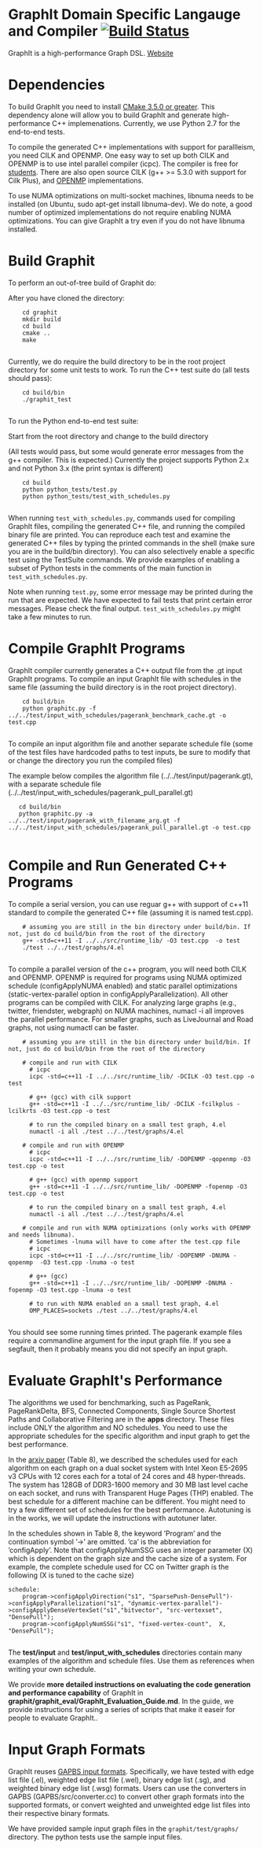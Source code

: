 GraphIt Domain Specific Langauge and Compiler [![Build Status](https://travis-ci.org/GraphIt-DSL/graphit.svg?branch=master)](https://travis-ci.org/GraphIt-DSL/graphit)
==========
GraphIt is a high-performance Graph DSL. [Website](http://graphit-lang.org)

Dependencies
===========

To build GraphIt you need to install
[CMake 3.5.0 or greater](http://www.cmake.org/cmake/resources/software.html). This dependency alone will allow you to build GraphIt and generate high-performance C++ implemenations. Currently, we use Python 2.7 for the end-to-end tests. 

To compile the generated C++ implementations with support for parallleism, you need CILK and OPENMP. One easy way to set up both CILK and OPENMP is to use intel parallel compiler (icpc). The compiler is free for [students](https://software.intel.com/en-us/qualify-for-free-software/student). There are also open source CILK (g++ >= 5.3.0 with support for Cilk Plus), and [OPENMP](https://www.openmp.org/resources/openmp-compilers-tools/) implementations. 

To use NUMA optimizations on multi-socket machines, libnuma needs to be installed (on Ubuntu, sudo apt-get install libnuma-dev). We do note, a good number of optimized implementations do not require enabling NUMA optimizations. You can give GraphIt a try even if you do not have libnuma installed.  

Build Graphit
===========

To perform an out-of-tree build of Graphit do:

After you have cloned the directory:

```
    cd graphit
    mkdir build
    cd build
    cmake ..
    make
    
```
Currently, we do require the build directory to be in the root project directory for some unit tests to work. 
To run the C++ test suite do (all tests should pass):

```
    cd build/bin
    ./graphit_test
    
```

To run the Python end-to-end test suite:

Start from the root directory and change to the build directory

(All tests would pass, but some would generate error messages from the g++ compiler. This is expected.)
Currently the project supports Python 2.x and not Python 3.x (the print syntax is different)

```
    cd build
    python python_tests/test.py
    python python_tests/test_with_schedules.py
    
```

When running `test_with_schedules.py`, commands used for compiling GraphIt files, compiling the generated C++ file, and running the compiled binary file are printed. You can reproduce each test and examine the generated C++ files by typing the printed commands in the shell (make sure you are in the build/bin directory). You can also selectively enable a specific test using the TestSuite commands. We provide examples of enabling a subset of Python tests in the comments of the main function in `test_with_schedules.py`. 

Note when running `test.py`, some error message may be printed during the run that are expected. We have expected to fail tests that print certain error messages. Please check the final output. `test_with_schedules.py` might take a few minutes to run. 

Compile GraphIt Programs
===========
GraphIt compiler currently generates a C++ output file from the .gt input GraphIt programs. 
To compile an input GraphIt file with schedules in the same file (assuming the build directory is in the root project directory).

```
    cd build/bin
    python graphitc.py -f ../../test/input_with_schedules/pagerank_benchmark_cache.gt -o test.cpp
    
```
To compile an input algorithm file and another separate schedule file (some of the test files have hardcoded paths to test inputs, be sure to modify that or change the directory you run the compiled files)

The example below compiles the algorithm file (../../test/input/pagerank.gt), with a separate schedule file (../../test/input_with_schedules/pagerank_pull_parallel.gt)

```
   cd build/bin
   python graphitc.py -a ../../test/input/pagerank_with_filename_arg.gt -f ../../test/input_with_schedules/pagerank_pull_parallel.gt -o test.cpp
   
```

Compile and Run Generated C++ Programs
===========
To compile a serial version, you can use reguar g++ with support of c++11 standard to compile the generated C++ file (assuming it is named test.cpp).
 
```
    # assuming you are still in the bin directory under build/bin. If not, just do cd build/bin from the root of the directory
    g++ -std=c++11 -I ../../src/runtime_lib/ -O3 test.cpp  -o test
    ./test ../../test/graphs/4.el
    
```

To compile a parallel version of the c++ program, you will need both CILK and OPENMP. OPENMP is required for programs using NUMA optimized schedule (configApplyNUMA enabled) and static parallel optimizations (static-vertex-parallel option in configApplyParallelization). All other programs can be compiled with CILK. For analyzing large graphs (e.g., twitter, friendster, webgraph) on NUMA machines, numacl -i all improves the parallel performance. For smaller graphs, such as LiveJournal and Road graphs, not using numactl can be faster. 

```
    # assuming you are still in the bin directory under build/bin. If not, just do cd build/bin from the root of the directory

    # compile and run with CILK
      # icpc
      icpc -std=c++11 -I ../../src/runtime_lib/ -DCILK -O3 test.cpp -o test
    
      # g++ (gcc) with cilk support
      g++ -std=c++11 -I ../../src/runtime_lib/ -DCILK -fcilkplus -lcilkrts -O3 test.cpp -o test
    
      # to run the compiled binary on a small test graph, 4.el
      numactl -i all ./test ../../test/graphs/4.el
    
    # compile and run with OPENMP
      # icpc
      icpc -std=c++11 -I ../../src/runtime_lib/ -DOPENMP -qopenmp -O3 test.cpp -o test
    
      # g++ (gcc) with openmp support
      g++ -std=c++11 -I ../../src/runtime_lib/ -DOPENMP -fopenmp -O3 test.cpp -o test
    
      # to run the compiled binary on a small test graph, 4.el
      numactl -i all ./test ../../test/graphs/4.el
    
    # compile and run with NUMA optimizations (only works with OPENMP and needs libnuma). 
      # Sometimes -lnuma will have to come after the test.cpp file
      # icpc
      icpc -std=c++11 -I ../../src/runtime_lib/ -DOPENMP -DNUMA -qopenmp  -O3 test.cpp -lnuma -o test
    
      # g++ (gcc)
      g++ -std=c++11 -I ../../src/runtime_lib/ -DOPENMP -DNUMA -fopenmp -O3 test.cpp -lnuma -o test
      
      # to run with NUMA enabled on a small test graph, 4.el
      OMP_PLACES=sockets ./test ../../test/graphs/4.el
    
```

You should see some running times printed. The pagerank example files require a commandline argument for the input graph file. If you see a segfault, then it probably means you did not specify an input graph. 


Evaluate GraphIt's Performance
===========

The algorithms we used for benchmarking, such as PageRank, PageRankDelta, BFS, Connected Components, Single Source Shortest Paths and Collaborative Filtering are in the **apps** directory.
These files include ONLY the algorithm and NO schedules. You need to use the appropriate schedules for the specific algorithm and input graph to get the best performance. 

In the [arxiv paper](https://arxiv.org/abs/1805.00923) (Table 8), we described the schedules used for each algorithm on each graph on a dual socket system with Intel Xeon E5-2695 v3 CPUs with 12 cores
each for a total of 24 cores and 48 hyper-threads. The system has 128GB of DDR3-1600 memory
and 30 MB last level cache on each socket, and runs with Transparent Huge Pages (THP) enabled. The best schedule for a different machine can be different. You might need to try a few different set of schedules for the best performance. Autotuning is in the works, we will update the instructions with autotuner later. 

In the schedules shown in Table 8, the keyword ’Program’ and the continuation symbol ’->’ are omitted. ’ca’ is the abbreviation for ’configApply’. Note that configApplyNumSSG uses an integer parameter (X) which is dependent on the graph size and the cache size of a system. For example, the complete schedule used for CC on Twitter graph is the following (X is tuned to the cache size)

```
schedule:
    program->configApplyDirection("s1", "SparsePush-DensePull")->configApplyParallelization("s1", "dynamic-vertex-parallel")->configApplyDenseVertexSet("s1","bitvector", "src-vertexset", "DensePull");
    program->configApplyNumSSG("s1", "fixed-vertex-count",  X, "DensePull");
    
```

The **test/input** and **test/input\_with\_schedules** directories contain many examples of the algorithm and schedule files. Use them as references when writing your own schedule.

 We provide **more detailed instructions on evaluating the code generation and performance capability** of GraphIt in **graphit/graphit_eval/GraphIt_Evaluation_Guide.md**. In the guide, we provide instructions for using a series of scripts that make it easeir for people to evaluate GraphIt.. 

Input Graph Formats
===========

GraphIt reuses [GAPBS input formats](https://github.com/sbeamer/gapbs). Specifically, we have tested with edge list file (.el), weighted edge list file (.wel), binary edge list (.sg), and weighted binary edge list (.wsg) formats. Users can use the converters in GAPBS (GAPBS/src/converter.cc) to convert other graph formats into the supported formats, or convert weighted and unweighted edge list files into their respective binary formats. 

We have provided sample input graph files in the `graphit/test/graphs/` directory. The python tests use the sample input files. 
